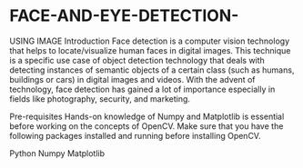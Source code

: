 # FACE-AND-EYE-DETECTION-

USING IMAGE
Introduction
Face detection is a computer vision technology that helps to locate/visualize human faces in digital images. This technique is a specific use case of object detection technology that deals with detecting instances of semantic objects of a certain class (such as humans, buildings or cars) in digital images and videos. With the advent of technology, face detection has gained a lot of importance especially in fields like photography, security, and marketing.

Pre-requisites
Hands-on knowledge of Numpy and Matplotlib is essential before working on the concepts of OpenCV. Make sure that you have the following packages installed and running before installing OpenCV.

Python
Numpy
Matplotlib
